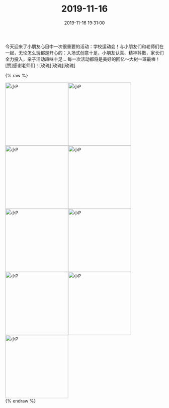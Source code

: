 ﻿---
title: "2019-11-16"
date: 2019-11-16 19:31:00
tags: 文字
categories: 妈妈
---
今天迎来了小朋友心目中一次很重要的活动：学校运动会！与小朋友们和老师们在一起，无论怎么玩都是开心的：入场式创意十足，小朋友认真、精神抖擞，家长们全力投入，亲子活动趣味十足…
每一次活动都将是美好的回忆～大树一班最棒！[赞]感谢老师们！[玫瑰][玫瑰][玫瑰]

{% raw %}
<div style="width:500 px">
<div style="float:left; width:100 px"><img src="/images/WeChat Image_20200212100949.jpg" width="200" alt="小P"></div>
<div style="float:left; width:100 px"><img src="/images/WeChat Image_20200212100959.jpg" width="200" alt="小P"></div>
<div style="float:left; width:100 px"><img src="/images/WeChat Image_20200212101009.jpg" width="200" alt="小P"></div>
<div style="float:left; width:100 px"><img src="/images/WeChat Image_20200212101018.jpg" width="200" alt="小P"></div>
<div style="float:left; width:100 px"><img src="/images/WeChat Image_20200212101028.jpg" width="200" alt="小P"></div>
<div style="float:left; width:100 px"><img src="/images/WeChat Image_20200212101037.jpg" width="200" alt="小P"></div>
<div style="float:left; width:100 px"><img src="/images/WeChat Image_20200212101046.jpg" width="200" alt="小P"></div>
<div style="float:left; width:100 px"><img src="/images/WeChat Image_20200212101056.jpg" width="200" alt="小P"></div>
<div style="float:left; width:100 px"><img src="/images/WeChat Image_20200212101106.jpg" width="200" alt="小P"></div>
<div style="clear:both"></div>
</div>
{% endraw %}
